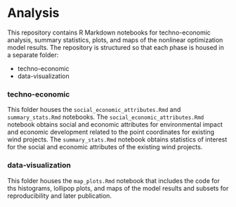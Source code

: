 # Analysis
This repository contains R Markdown notebooks for techno-economic analysis, summary statistics, plots, and maps of the nonlinear optimization model results. The repository is structured so that each phase is housed in a separate folder:
- techno-economic
- data-visualization

### techno-economic
This folder houses the `social_economic_attributes.Rmd` and `summary_stats.Rmd` notebooks. The `social_economic_attributes.Rmd` notebook obtains social and economic attributes for environmental impact and economic development related to the point coordinates for existing wind projects. The `summary_stats.Rmd` notebook obtains statistics of interest for the social and economic attributes of the existing wind projects.

### data-visualization
This folder houses the `map_plots.Rmd` notebook that includes the code for ths histograms, lollipop plots, and maps of the model results and subsets for reproducibility and later publication.
